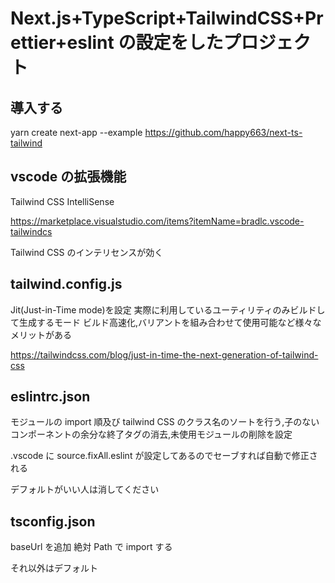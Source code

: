 # Next.js+TypeScript+TailwindCSS+Prettier+eslint の設定をしたプロジェクト

## 導入する
yarn create next-app --example https://github.com/happy663/next-ts-tailwind


## vscode の拡張機能

Tailwind CSS IntelliSense

https://marketplace.visualstudio.com/items?itemName=bradlc.vscode-tailwindcs

Tailwind CSS のインテリセンスが効く

## tailwind.config.js

Jit(Just-in-Time mode)を設定
実際に利用しているユーティリティのみビルドして生成するモード
ビルド高速化,バリアントを組み合わせて使用可能など様々なメリットがある

https://tailwindcss.com/blog/just-in-time-the-next-generation-of-tailwind-css

## eslintrc.json

モジュールの import 順及び tailwind CSS のクラス名のソートを行う,子のないコンポーネントの余分な終了タグの消去,未使用モジュールの削除を設定

.vscode に source.fixAll.eslint が設定してあるのでセーブすれば自動で修正される

デフォルトがいい人は消してください

## tsconfig.json

baseUrl を追加 絶対 Path で import する

それ以外はデフォルト
